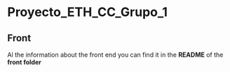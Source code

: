 # Proyecto_ETH_CC_Grupo_1

## Front

Al the information about the front end you can find it in the **README** of the **front folder**
